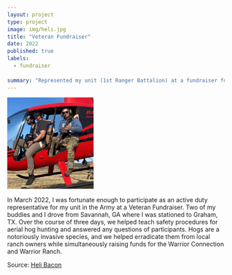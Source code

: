 ```yaml
---
layout: project
type: project
image: img/heli.jpg
title: "Veteran Fundraiser"
date: 2022
published: true
labels:
  - fundraiser

summary: "Represented my unit (1st Ranger Battalion) at a fundraiser for the Warrior Connection & The Warrior Ranch"
---
```

<div class="text-center p-4">
  <img width="200px" src="../img/heli.jpg" class="img-thumbnail" >
</div>

In March 2022, I was fortunate enough to participate as an active duty representative for my unit in the Army at a Veteran Fundraiser. Two of my buddies and I drove from Savannah, GA where I was stationed to Graham, TX. Over the course of three days, we helped teach safety procedures for aerial hog hunting and answered any questions of participants. Hogs are a notoriously invasive species, and we helped erradicate them from local ranch owners while simultaneously raising funds for the Warrior Connection and Warrior Ranch.

Source: <a href="https://visitgrahamtexas.com/event/heli-bacon-helicopter-hog-hunt-fundraiser/"><i class="large github icon "></i>Heli Bacon</a>
